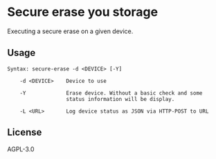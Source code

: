 # Secure erase you storage

Executing a secure erase on a given device.

## Usage

```
Syntax: secure-erase -d <DEVICE> [-Y]

    -d <DEVICE>    Device to use

    -Y             Erase device. Without a basic check and some
                   status information will be display.

    -L <URL>       Log device status as JSON via HTTP-POST to URL
```

## License

AGPL-3.0
